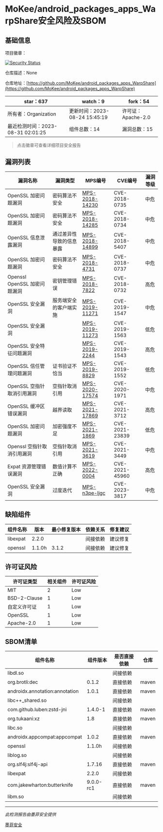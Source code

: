 # MoKee/android_packages_apps_WarpShare安全风险及SBOM

## 基础信息

项目徽章：

[![Security Status](https://www.murphysec.com/platform3/v31/badge/1696945899035848704.svg)](https://www.murphysec.com/console/report/1693322285871419392/1696945899035848704)

仓库描述：None

仓库地址：[https://github.com/MoKee/android_packages_apps_WarpShare](https://github.com/MoKee/android_packages_apps_WarpShare)

| star：637 | watch：9 | fork：54 |
| ----------- | -------------- | ------------ |
| 所有者：Organization | 更新时间：2023-08-24 15:45:19 | 许可证：Apache-2.0 |
| 最近检测时间：2023-08-31 02:01:25 | 组件总数：14 | 漏洞总数：15 |

> 点击徽章可查看详细项目安全报告



## 漏洞列表

| 漏洞名称 | 漏洞类型 | MPS编号 | CVE编号 | 漏洞等级 |
| ------- | ------ | ------- | ------ | ----- |
|OpenSSL 加密问题漏洞|密码算法不安全|[MPS-2018-14230](https://www.oscs1024.com/hd/MPS-2018-14230)|CVE-2018-0735|中危|
|OpenSSL 加密问题漏洞|密码算法不安全|[MPS-2018-14285](https://www.oscs1024.com/hd/MPS-2018-14285)|CVE-2018-0734|中危|
|OpenSSL 信息泄露漏洞|通过差异性导致的信息暴露|[MPS-2018-14899](https://www.oscs1024.com/hd/MPS-2018-14899)|CVE-2018-5407|中危|
|OpenSSL 加密问题漏洞|密码算法不安全|[MPS-2018-4731](https://www.oscs1024.com/hd/MPS-2018-4731)|CVE-2018-0737|中危|
|Openssl OpenSSL 加密问题漏洞|密钥管理错误|[MPS-2018-7822](https://www.oscs1024.com/hd/MPS-2018-7822)|CVE-2018-0732|高危|
|OpenSSL 安全漏洞|服务端安全的客户端实施|[MPS-2019-11271](https://www.oscs1024.com/hd/MPS-2019-11271)|CVE-2019-1547|中危|
|OpenSSL 安全漏洞||[MPS-2019-11273](https://www.oscs1024.com/hd/MPS-2019-11273)|CVE-2019-1563|低危|
|OpenSSL 安全特征问题漏洞||[MPS-2019-2244](https://www.oscs1024.com/hd/MPS-2019-2244)|CVE-2019-1543|高危|
|OpenSSL 信任管理问题漏洞|证书验证不恰当|[MPS-2019-8829](https://www.oscs1024.com/hd/MPS-2019-8829)|CVE-2019-1552|低危|
|OpenSSL 空指针取消引用漏洞|空指针取消引用|[MPS-2020-17574](https://www.oscs1024.com/hd/MPS-2020-17574)|CVE-2020-1971|中危|
|OpenSSL 缓冲区错误漏洞|越界读取|[MPS-2021-17869](https://www.oscs1024.com/hd/MPS-2021-17869)|CVE-2021-3712|高危|
|OpenSSL 加密问题漏洞|加密强度不足|[MPS-2021-1869](https://www.oscs1024.com/hd/MPS-2021-1869)|CVE-2021-23839|低危|
|Openssl 空指针取消引用漏洞|空指针取消引用|[MPS-2021-3619](https://www.oscs1024.com/hd/MPS-2021-3619)|CVE-2021-3449|中危|
|Expat 资源管理错误漏洞|数值计算不正确|[MPS-2022-0004](https://www.oscs1024.com/hd/MPS-2022-0004)|CVE-2021-45960|高危|
|OpenSSL 安全漏洞|过度迭代|[MPS-n3pe-ljgc](https://www.oscs1024.com/hd/MPS-n3pe-ljgc)|CVE-2023-3817|中危|




## 缺陷组件

| 组件名称 | 版本 | 最小修复版本 | 依赖关系 | 修复建议 |
| -------- | ---- | ------------ | -------- | -------- |
|libexpat|2.2.0||间接依赖|建议修复|C:0|H:1|M:0|L:0|
|openssl|1.1.0h|3.1.2|间接依赖|建议修复|C:0|H:3|M:8|L:3|




## 许可证风险

| 许可证类型 | 相关组件 | 许可证风险 |
| ---------- | -------- | ---------- |
|MIT|2|Low|
|BSD-2-Clause|1|Low|
|自定义许可证|1|Low|
|OpenSSL|1|Low|
|Apache-2.0|1|Low|




## SBOM清单

| 组件名称 | 组件版本 | 是否直接依赖 | 仓库 |
| -------- | -------- | ------------ | ---- |
|libdl.so||间接依赖||
|org.brotli:dec|0.1.2|直接依赖|maven|
|androidx.annotation:annotation|1.0.1|直接依赖|maven|
|libc++_shared.so||间接依赖||
|com.github.luben:zstd-jni|1.4.0-1|直接依赖|maven|
|org.tukaani:xz|1.8|直接依赖|maven|
|libc.so||间接依赖||
|androidx.appcompat:appcompat|1.0.2|直接依赖|maven|
|openssl|1.1.0h|间接依赖||
|liblog.so||间接依赖||
|org.slf4j:slf4j-api|1.7.16|直接依赖|maven|
|libexpat|2.2.0|间接依赖||
|com.jakewharton:butterknife|9.0.0-rc1|直接依赖|maven|
|libm.so||间接依赖||


------

*此检测报告由墨菲安全提供*

[墨菲安全](www.murphysec.com)